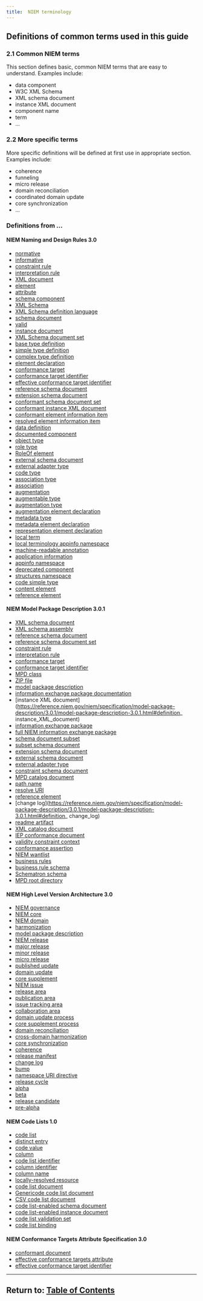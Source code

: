 ```yaml
---
title:  NIEM terminology
---
```


## Definitions of common terms used in this guide 

### 2.1 Common NIEM terms
This section defines basic, common NIEM terms that are easy to understand.
Examples include:

- data component
- W3C XML Schema
- XML schema document
- instance XML document
- component name
- term
- ...

### 2.2 More specific terms

More specific definitions will be defined at first use in appropriate section.
Examples include:

- coherence
- funneling
- micro release
- domain reconciliation
- coordinated domain update
- core synchronization
- ...

### Definitions from ...


#### NIEM Naming and Design Rules 3.0
- [normative](https://reference.niem.gov/niem/specification/naming-and-design-rules/3.0/niem-ndr-3.0.html#definition_normative)
- [informative](https://reference.niem.gov/niem/specification/naming-and-design-rules/3.0/niem-ndr-3.0.html#definition_informative)
- [constraint rule](https://reference.niem.gov/niem/specification/naming-and-design-rules/3.0/niem-ndr-3.0.html#definition_constraint_rule)
- [interpretation rule](https://reference.niem.gov/niem/specification/naming-and-design-rules/3.0/niem-ndr-3.0.html#definition_interpretation_rule)
- [XML document](https://reference.niem.gov/niem/specification/naming-and-design-rules/3.0/niem-ndr-3.0.html#definition_XML_document)
- [element](https://reference.niem.gov/niem/specification/naming-and-design-rules/3.0/niem-ndr-3.0.html#definition_element)
- [attribute](https://reference.niem.gov/niem/specification/naming-and-design-rules/3.0/niem-ndr-3.0.html#definition_attribute)
- [schema component](https://reference.niem.gov/niem/specification/naming-and-design-rules/3.0/niem-ndr-3.0.html#definition_schema_component)
- [XML Schema](https://reference.niem.gov/niem/specification/naming-and-design-rules/3.0/niem-ndr-3.0.html#definition_XML_Schema)
- [XML Schema definition language](https://reference.niem.gov/niem/specification/naming-and-design-rules/3.0/niem-ndr-3.0.html#definition_XML_Schema_definition_language)
- [schema document](https://reference.niem.gov/niem/specification/naming-and-design-rules/3.0/niem-ndr-3.0.html#definition_schema_document)
- [valid](https://reference.niem.gov/niem/specification/naming-and-design-rules/3.0/niem-ndr-3.0.html#definition_valid)
- [instance document](https://reference.niem.gov/niem/specification/naming-and-design-rules/3.0/niem-ndr-3.0.html#definition_instance_document)
- [XML Schema document set](https://reference.niem.gov/niem/specification/naming-and-design-rules/3.0/niem-ndr-3.0.html#definition_XML_Schema_document_set)
- [base type definition](https://reference.niem.gov/niem/specification/naming-and-design-rules/3.0/niem-ndr-3.0.html#definition_base_type_definition)
- [simple type definition](https://reference.niem.gov/niem/specification/naming-and-design-rules/3.0/niem-ndr-3.0.html#definition_simple_type_definition)
- [complex type definition](https://reference.niem.gov/niem/specification/naming-and-design-rules/3.0/niem-ndr-3.0.html#definition_complex_type_definition)
- [element declaration](https://reference.niem.gov/niem/specification/naming-and-design-rules/3.0/niem-ndr-3.0.html#definition_element_declaration)
- [conformance target](https://reference.niem.gov/niem/specification/naming-and-design-rules/3.0/niem-ndr-3.0.html#definition_conformance_target)
- [conformance target identifier](https://reference.niem.gov/niem/specification/naming-and-design-rules/3.0/niem-ndr-3.0.html#definition_conformance_target_identifier)
- [effective conformance target identifier](https://reference.niem.gov/niem/specification/naming-and-design-rules/3.0/niem-ndr-3.0.html#definition_effective_conformance_target_identifier)
- [reference schema document](https://reference.niem.gov/niem/specification/naming-and-design-rules/3.0/niem-ndr-3.0.html#definition_reference_schema_document)
- [extension schema document](https://reference.niem.gov/niem/specification/naming-and-design-rules/3.0/niem-ndr-3.0.html#definition_extension_schema_document)
- [conformant schema document set](https://reference.niem.gov/niem/specification/naming-and-design-rules/3.0/niem-ndr-3.0.html#definition_conformant_schema_document_set)
- [conformant instance XML document](https://reference.niem.gov/niem/specification/naming-and-design-rules/3.0/niem-ndr-3.0.html#definition_conformant_instance_XML_document)
- [conformant element information item](https://reference.niem.gov/niem/specification/naming-and-design-rules/3.0/niem-ndr-3.0.html#definition_conformant_element_information_item)
- [resolved element information item](https://reference.niem.gov/niem/specification/naming-and-design-rules/3.0/niem-ndr-3.0.html#definition_resolved_element_information_item)
- [data definition](https://reference.niem.gov/niem/specification/naming-and-design-rules/3.0/niem-ndr-3.0.html#definition_data_definition)
- [documented component](https://reference.niem.gov/niem/specification/naming-and-design-rules/3.0/niem-ndr-3.0.html#definition_documented_component)
- [object type](https://reference.niem.gov/niem/specification/naming-and-design-rules/3.0/niem-ndr-3.0.html#definition_object_type)
- [role type](https://reference.niem.gov/niem/specification/naming-and-design-rules/3.0/niem-ndr-3.0.html#definition_role_type)
- [RoleOf element](https://reference.niem.gov/niem/specification/naming-and-design-rules/3.0/niem-ndr-3.0.html#definition_RoleOf_element)
- [external schema document](https://reference.niem.gov/niem/specification/naming-and-design-rules/3.0/niem-ndr-3.0.html#definition_external_schema_document)
- [external adapter type](https://reference.niem.gov/niem/specification/naming-and-design-rules/3.0/niem-ndr-3.0.html#definition_external_adapter_type)
- [code type](https://reference.niem.gov/niem/specification/naming-and-design-rules/3.0/niem-ndr-3.0.html#definition_code_type)
- [association type](https://reference.niem.gov/niem/specification/naming-and-design-rules/3.0/niem-ndr-3.0.html#definition_association_type)
- [association](https://reference.niem.gov/niem/specification/naming-and-design-rules/3.0/niem-ndr-3.0.html#definition_association)
- [augmentation](https://reference.niem.gov/niem/specification/naming-and-design-rules/3.0/niem-ndr-3.0.html#definition_augmentation)
- [augmentable type](https://reference.niem.gov/niem/specification/naming-and-design-rules/3.0/niem-ndr-3.0.html#definition_augmentable_type)
- [augmentation type](https://reference.niem.gov/niem/specification/naming-and-design-rules/3.0/niem-ndr-3.0.html#definition_augmentation_type)
- [augmentation element declaration](https://reference.niem.gov/niem/specification/naming-and-design-rules/3.0/niem-ndr-3.0.html#definition_augmentation_element_declaration)
- [metadata type](https://reference.niem.gov/niem/specification/naming-and-design-rules/3.0/niem-ndr-3.0.html#definition_metadata_type)
- [metadata element declaration](https://reference.niem.gov/niem/specification/naming-and-design-rules/3.0/niem-ndr-3.0.html#definition_metadata_element_declaration)
- [representation element declaration](https://reference.niem.gov/niem/specification/naming-and-design-rules/3.0/niem-ndr-3.0.html#definition_representation_element_declaration)
- [local term](https://reference.niem.gov/niem/specification/naming-and-design-rules/3.0/niem-ndr-3.0.html#definition_local_term)
- [local terminology appinfo namespace](https://reference.niem.gov/niem/specification/naming-and-design-rules/3.0/niem-ndr-3.0.html#definition_local_terminology_appinfo_namespace)
- [machine-readable annotation](https://reference.niem.gov/niem/specification/naming-and-design-rules/3.0/niem-ndr-3.0.html#definition_machine-readable_annotation)
- [application information](https://reference.niem.gov/niem/specification/naming-and-design-rules/3.0/niem-ndr-3.0.html#definition_application_information)
- [appinfo namespace](https://reference.niem.gov/niem/specification/naming-and-design-rules/3.0/niem-ndr-3.0.html#definition_appinfo_namespace)
- [deprecated component](https://reference.niem.gov/niem/specification/naming-and-design-rules/3.0/niem-ndr-3.0.html#definition_deprecated_component)
- [structures namespace](https://reference.niem.gov/niem/specification/naming-and-design-rules/3.0/niem-ndr-3.0.html#definition_structures_namespace)
- [code simple type](https://reference.niem.gov/niem/specification/naming-and-design-rules/3.0/niem-ndr-3.0.html#definition_code_simple_type)
- [content element](https://reference.niem.gov/niem/specification/naming-and-design-rules/3.0/niem-ndr-3.0.html#definition_content_element)
- [reference element](https://reference.niem.gov/niem/specification/naming-and-design-rules/3.0/niem-ndr-3.0.html#definition_reference_element)


#### NIEM Model Package Description 3.0.1
- [XML schema document](https://reference.niem.gov/niem/specification/model-package-description/3.0.1/model-package-description-3.0.1.html#definition_XML_schema_document)
- [XML schema assembly](https://reference.niem.gov/niem/specification/model-package-description/3.0.1/model-package-description-3.0.1.html#definition_XML_schema_assembly)
- [reference schema document](https://reference.niem.gov/niem/specification/model-package-description/3.0.1/model-package-description-3.0.1.html#definition_reference_schema_document)
- [reference schema document set](https://reference.niem.gov/niem/specification/model-package-description/3.0.1/model-package-description-3.0.1.html#definition_reference_schema_document_set)
- [constraint rule](https://reference.niem.gov/niem/specification/model-package-description/3.0.1/model-package-description-3.0.1.html#definition_constraint_rule)
- [interpretation rule](https://reference.niem.gov/niem/specification/model-package-description/3.0.1/model-package-description-3.0.1.html#definition_interpretation_rule)
- [conformance target](https://reference.niem.gov/niem/specification/model-package-description/3.0.1/model-package-description-3.0.1.html#definition_conformance_target)
- [conformance target identifier](https://reference.niem.gov/niem/specification/model-package-description/3.0.1/model-package-description-3.0.1.html#definition_conformance_target_identifier)
- [MPD class](https://reference.niem.gov/niem/specification/model-package-description/3.0.1/model-package-description-3.0.1.html#definition_MPD_class)
- [ZIP file](https://reference.niem.gov/niem/specification/model-package-description/3.0.1/model-package-description-3.0.1.html#definition_ZIP_file)
- [model package description](https://reference.niem.gov/niem/specification/model-package-description/3.0.1/model-package-description-3.0.1.html#definition_model_package_description)
- [information exchange package documentation](https://reference.niem.gov/niem/specification/model-package-description/3.0.1/model-package-description-3.0.1.html#definition_information_exchange_package_documentation)
- [instance XML document](https://reference.niem.gov/niem/specification/model-package-description/3.0.1/model-package-description-3.0.1.html#definition_
instance_XML_document)
- [information exchange package](https://reference.niem.gov/niem/specification/model-package-description/3.0.1/model-package-description-3.0.1.html#definition_information_exchange_package)
- [full NIEM information exchange package](https://reference.niem.gov/niem/specification/model-package-description/3.0.1/model-package-description-3.0.1.html#definition_full_NIEM_information_exchange_package)
- [schema document subset](https://reference.niem.gov/niem/specification/model-package-description/3.0.1/model-package-description-3.0.1.html#definition_schema_document_subset)
- [subset schema document](https://reference.niem.gov/niem/specification/model-package-description/3.0.1/model-package-description-3.0.1.html#definition_subset_schema_document)
- [extension schema document](https://reference.niem.gov/niem/specification/model-package-description/3.0.1/model-package-description-3.0.1.html#definition_extension_schema_document)
- [external schema document](https://reference.niem.gov/niem/specification/model-package-description/3.0.1/model-package-description-3.0.1.html#definition_external_schema_document)
- [external adapter type](https://reference.niem.gov/niem/specification/model-package-description/3.0.1/model-package-description-3.0.1.html#definition_external_adapter_type)
- [constraint schema document](https://reference.niem.gov/niem/specification/model-package-description/3.0.1/model-package-description-3.0.1.html#definition_constraint_schema_document_set)
- [MPD catalog document](https://reference.niem.gov/niem/specification/model-package-description/3.0.1/model-package-description-3.0.1.html#definition_MPD_catalog_document)
- [path name](https://reference.niem.gov/niem/specification/model-package-description/3.0.1/model-package-description-3.0.1.html#definition_path_name)
- [resolve URI](https://reference.niem.gov/niem/specification/model-package-description/3.0.1/model-package-description-3.0.1.html#definition_resolve_URI)
- [reference element](https://reference.niem.gov/niem/specification/model-package-description/3.0.1/model-package-description-3.0.1.html#definition_reference_element)
- [change log](https://reference.niem.gov/niem/specification/model-package-description/3.0.1/model-package-description-3.0.1.html#definition_
change_log)
- [readme artifact](https://reference.niem.gov/niem/specification/model-package-description/3.0.1/model-package-description-3.0.1.html#definition_readme_artifact)
- [XML catalog document](https://reference.niem.gov/niem/specification/model-package-description/3.0.1/model-package-description-3.0.1.html#definition_XML_catalog_document)
- [IEP conformance document](https://reference.niem.gov/niem/specification/model-package-description/3.0.1/model-package-description-3.0.1.html#definition_IEP_conformance_target)
- [validity constraint context](https://reference.niem.gov/niem/specification/model-package-description/3.0.1/model-package-description-3.0.1.html#definition_validity_constraint_context)
- [conformance assertion](https://reference.niem.gov/niem/specification/model-package-description/3.0.1/model-package-description-3.0.1.html#definition_conformance_assertion)
- [NIEM wantlist](https://reference.niem.gov/niem/specification/model-package-description/3.0.1/model-package-description-3.0.1.html#definition_NIEM_wantlist)
- [business rules](https://reference.niem.gov/niem/specification/model-package-description/3.0.1/model-package-description-3.0.1.html#definition_business_rules)
- [business rule schema](https://reference.niem.gov/niem/specification/model-package-description/3.0.1/model-package-description-3.0.1.html#definition_business_rule_schema)
- [Schematron schema](https://reference.niem.gov/niem/specification/model-package-description/3.0.1/model-package-description-3.0.1.html#definition_Schematron_schema)
- [MPD root directory](https://reference.niem.gov/niem/specification/model-package-description/3.0.1/model-package-description-3.0.1.html#definition_MPD_root_directory)


#### NIEM High Level Version Architecture 3.0
- [NIEM governance](https://reference.niem.gov/niem/specification/high-level-version-architecture/3.0/high-level-version-architecture-3.0.html#definition_NIEM_governance)
- [NIEM core](https://reference.niem.gov/niem/specification/high-level-version-architecture/3.0/high-level-version-architecture-3.0.html#definition_NIEM_core)
- [NIEM domain](https://reference.niem.gov/niem/specification/high-level-version-architecture/3.0/high-level-version-architecture-3.0.html#definition_NIEM_domain)
- [harmonization](https://reference.niem.gov/niem/specification/high-level-version-architecture/3.0/high-level-version-architecture-3.0.html#definition_harmonization)
- [model package description](https://reference.niem.gov/niem/specification/high-level-version-architecture/3.0/high-level-version-architecture-3.0.html#definition_model_package_description)
- [NIEM release](https://reference.niem.gov/niem/specification/high-level-version-architecture/3.0/high-level-version-architecture-3.0.html#definition_NIEM_release)
- [major release](https://reference.niem.gov/niem/specification/high-level-version-architecture/3.0/high-level-version-architecture-3.0.html#definition_major_release)
- [minor release](https://reference.niem.gov/niem/specification/high-level-version-architecture/3.0/high-level-version-architecture-3.0.html#definition_minor_release)
- [micro release](https://reference.niem.gov/niem/specification/high-level-version-architecture/3.0/high-level-version-architecture-3.0.html#definition_micro_release)
- [published update](https://reference.niem.gov/niem/specification/high-level-version-architecture/3.0/high-level-version-architecture-3.0.html#definition_published_update)
- [domain update](https://reference.niem.gov/niem/specification/high-level-version-architecture/3.0/high-level-version-architecture-3.0.html#definition_domain_update)
- [core supplement](https://reference.niem.gov/niem/specification/high-level-version-architecture/3.0/high-level-version-architecture-3.0.html#definition_core_supplement)
- [NIEM issue](https://reference.niem.gov/niem/specification/high-level-version-architecture/3.0/high-level-version-architecture-3.0.html#definition_NIEM_issue)
- [release area](https://reference.niem.gov/niem/specification/high-level-version-architecture/3.0/high-level-version-architecture-3.0.html#definition_release_area)
- [publication area](https://reference.niem.gov/niem/specification/high-level-version-architecture/3.0/high-level-version-architecture-3.0.html#definition_publication_area)
- [issue tracking area](https://reference.niem.gov/niem/specification/high-level-version-architecture/3.0/high-level-version-architecture-3.0.html#definition_issue_tracking_area)
- [collaboration area](https://reference.niem.gov/niem/specification/high-level-version-architecture/3.0/high-level-version-architecture-3.0.html#definition_collaboration_area)
- [domain update process](https://reference.niem.gov/niem/specification/high-level-version-architecture/3.0/high-level-version-architecture-3.0.html#definition_domain_update_process)
- [core supplement process](https://reference.niem.gov/niem/specification/high-level-version-architecture/3.0/high-level-version-architecture-3.0.html#definition_core_supplement_process)
- [domain reconciliation](https://reference.niem.gov/niem/specification/high-level-version-architecture/3.0/high-level-version-architecture-3.0.html#definition_domain_reconciliation)
- [cross-domain harmonization](https://reference.niem.gov/niem/specification/high-level-version-architecture/3.0/high-level-version-architecture-3.0.html#definition_cross-domain_harmonization)
- [core synchronization](https://reference.niem.gov/niem/specification/high-level-version-architecture/3.0/high-level-version-architecture-3.0.html#definition_core_synchronization)
- [coherence](https://reference.niem.gov/niem/specification/high-level-version-architecture/3.0/high-level-version-architecture-3.0.html#definition_coherence)
- [release manifest](https://reference.niem.gov/niem/specification/high-level-version-architecture/3.0/high-level-version-architecture-3.0.html#definition_release_manifest)
- [change log](https://reference.niem.gov/niem/specification/high-level-version-architecture/3.0/high-level-version-architecture-3.0.html#definition_change_log)
- [bump](https://reference.niem.gov/niem/specification/high-level-version-architecture/3.0/high-level-version-architecture-3.0.html#definition_bump)
- [namespace URI directive](https://reference.niem.gov/niem/specification/high-level-version-architecture/3.0/high-level-version-architecture-3.0.html#definition_namespace_URI_directive)
- [release cycle](https://reference.niem.gov/niem/specification/high-level-version-architecture/3.0/high-level-version-architecture-3.0.html#definition_release_cycle)
- [alpha](https://reference.niem.gov/niem/specification/high-level-version-architecture/3.0/high-level-version-architecture-3.0.html#definition_alpha)
- [beta](https://reference.niem.gov/niem/specification/high-level-version-architecture/3.0/high-level-version-architecture-3.0.html#definition_beta)
- [release candidate](https://reference.niem.gov/niem/specification/high-level-version-architecture/3.0/high-level-version-architecture-3.0.html#definition_release_candidate)
- [pre-alpha](https://reference.niem.gov/niem/specification/high-level-version-architecture/3.0/high-level-version-architecture-3.0.html#definition_pre-alpha)


#### NIEM Code Lists 1.0
- [code list](https://reference.niem.gov/niem/specification/code-lists/1.0/niem-code-lists-1.0-2016-06-20.html#definition_code_list)
- [distinct entry](https://reference.niem.gov/niem/specification/code-lists/1.0/niem-code-lists-1.0-2016-06-20.html#definition_distinct_entry)
- [code value](https://reference.niem.gov/niem/specification/code-lists/1.0/niem-code-lists-1.0-2016-06-20.html#definition_code_value)
- [column](https://reference.niem.gov/niem/specification/code-lists/1.0/niem-code-lists-1.0-2016-06-20.html#definition_column)
- [code list identifier](https://reference.niem.gov/niem/specification/code-lists/1.0/niem-code-lists-1.0-2016-06-20.html#definition_code_list_identifier)
- [column identifier](https://reference.niem.gov/niem/specification/code-lists/1.0/niem-code-lists-1.0-2016-06-20.html#definition_column_identifier)
- [column name](https://reference.niem.gov/niem/specification/code-lists/1.0/niem-code-lists-1.0-2016-06-20.html#definition_column_name)
- [locally-resolved resource](https://reference.niem.gov/niem/specification/code-lists/1.0/niem-code-lists-1.0-2016-06-20.html#definition_locally-resolved_resource)
- [code list document](https://reference.niem.gov/niem/specification/code-lists/1.0/niem-code-lists-1.0-2016-06-20.html#definition_code_list_document)
- [Genericode code list document](https://reference.niem.gov/niem/specification/code-lists/1.0/niem-code-lists-1.0-2016-06-20.html#definition_Genericode_code_list_document)
- [CSV code list document](https://reference.niem.gov/niem/specification/code-lists/1.0/niem-code-lists-1.0-2016-06-20.html#definition_CSV_code_list_document)
- [code list-enabled schema document](https://reference.niem.gov/niem/specification/code-lists/1.0/niem-code-lists-1.0-2016-06-20.html#definition_code_list-enabled_schema_document)
- [code list-enabled instance document](https://reference.niem.gov/niem/specification/code-lists/1.0/niem-code-lists-1.0-2016-06-20.html#definition_code_list-enabled_instance_document)
- [code list validation set](https://reference.niem.gov/niem/specification/code-lists/1.0/niem-code-lists-1.0-2016-06-20.html#definition_code_list_validation_set)
- [code list binding](https://reference.niem.gov/niem/specification/code-lists/1.0/niem-code-lists-1.0-2016-06-20.html#definition_code_list_binding)


#### NIEM Conformance Targets Attribute Specification 3.0
 - [conformant document](https://reference.niem.gov/niem/specification/conformance-targets-attribute/3.0/NIEM-CTAS-3.0-2014-07-31.html#definition_conformant_document)
 - [effective conformance targets attribute](https://reference.niem.gov/niem/specification/conformance-targets-attribute/3.0/NIEM-CTAS-3.0-2014-07-31.html#definition_effective_conformance_targets_attribute)
 - [effective conformance target identifier](https://reference.niem.gov/niem/specification/conformance-targets-attribute/3.0/NIEM-CTAS-3.0-2014-07-31.html#definition_effective_conformance_target_identifier)

----

## Return to:  [Table of Contents](./index.html)

